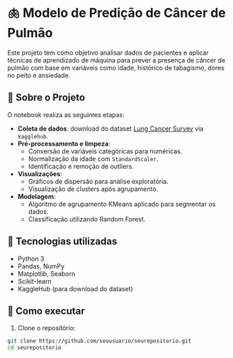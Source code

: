 # 🫁 Modelo de Predição de Câncer de Pulmão

Este projeto tem como objetivo analisar dados de pacientes e aplicar técnicas de aprendizado de máquina para prever a presença de câncer de pulmão com base em variáveis como idade, histórico de tabagismo, dores no peito e ansiedade.

## 📁 Sobre o Projeto

O notebook realiza as seguintes etapas:

- **Coleta de dados**: download do dataset [Lung Cancer Survey](https://www.kaggle.com/datasets/mysarahmadbhat/lung-cancer) via `kagglehub`.
- **Pré-processamento e limpeza**:
  - Conversão de variáveis categóricas para numéricas.
  - Normalização da idade com `StandardScaler`.
  - Identificação e remoção de outliers.
- **Visualizações**:
  - Gráficos de dispersão para análise exploratória.
  - Visualização de clusters após agrupamento.
- **Modelagem**:
  - Algoritmo de agrupamento KMeans aplicado para segmentar os dados.
  - Classificação utilizando Random Forest.

## 🧪 Tecnologias utilizadas

- Python 3
- Pandas, NumPy
- Matplotlib, Seaborn
- Scikit-learn
- KaggleHub (para download do dataset)

## 🚀 Como executar

1. Clone o repositório:

```bash
git clone https://github.com/seuusuario/seurepositorio.git
cd seurepositorio
